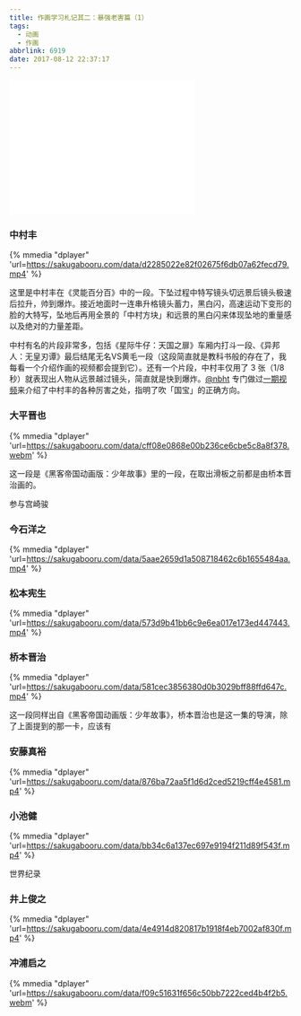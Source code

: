 ```yaml
---
title: 作画学习札记其二：暴强老害篇（1）
tags:
  - 动画
  - 作画
abbrlink: 6919
date: 2017-08-12 22:37:17
---
```


<iframe frameborder="no" border="0" marginwidth="0" marginheight="0" width=330 height=240 src="//music.163.com/outchain/player?type=0&id=876460941&auto=0&height=430"></iframe>

### 中村丰

{% mmedia "dplayer" 'url=https://sakugabooru.com/data/d2285022e82f02675f6db07a62fecd79.mp4' %}

这里是中村丰在《灵能百分百》中的一段。下坠过程中特写镜头切远景后镜头极速后拉升，帅到爆炸。接近地面时一连串升格镜头蓄力，黑白闪，高速运动下变形的脸的大特写，坠地后再用全景的「中村方块」和远景的黑白闪来体现坠地的重量感以及绝对的力量差距。

中村有名的片段非常多，包括《星际牛仔：天国之扉》车厢内打斗一段、《异邦人：无皇刃谭》最后结尾无名VS黄毛一段（这段简直就是教科书般的存在了，我每看一个介绍作画的视频都会提到它）。还有一个片段，中村丰仅用了 3 张（1/8秒）就表现出人物从远景越过镜头，简直就是快到爆炸。[@nbht](http://weibo.com/lmnbht "nbht的新浪微博") 专门做过[一期视频](https://www.bilibili.com/video/av12024948/ "解新番第二十四期：中村丰到底有多厉害？")来介绍了中村丰的各种厉害之处，指明了吹「国宝」的正确方向。

### 大平晋也

{% mmedia "dplayer" 'url=https://sakugabooru.com/data/cff08e0868e00b236ce6cbe5c8a8f378.webm' %}

这一段是《黑客帝国动画版：少年故事》里的一段，在取出滑板之前都是由桥本晋治画的。

参与宫崎骏

### 今石洋之

{% mmedia "dplayer" 'url=https://sakugabooru.com/data/5aae2659d1a508718462c6b1655484aa.mp4' %}

### 松本宪生

{% mmedia "dplayer" 'url=https://sakugabooru.com/data/573d9b41bb6c9e6ea017e173ed447443.mp4' %}

### 桥本晋治

{% mmedia "dplayer" 'url=https://sakugabooru.com/data/581cec3856380d0b3029bff88ffd647c.mp4' %}

这一段同样出自《黑客帝国动画版：少年故事》，桥本晋治也是这一集的导演，除了上面提到的那一卡，应该有

### 安藤真裕

{% mmedia "dplayer" 'url=https://sakugabooru.com/data/876ba72aa5f1d6d2ced5219cff4e4581.mp4' %}

### 小池健

{% mmedia "dplayer" 'url=https://sakugabooru.com/data/bb34c6a137ec697e9194f211d89f543f.mp4' %}

世界纪录



### 井上俊之

{% mmedia "dplayer" 'url=https://sakugabooru.com/data/4e4914d820817b1918f4eb7002af830f.mp4' %}



### 冲浦启之

{% mmedia "dplayer" 'url=https://sakugabooru.com/data/f09c51631f656c50bb7222ced4b4f2b5.webm' %}






